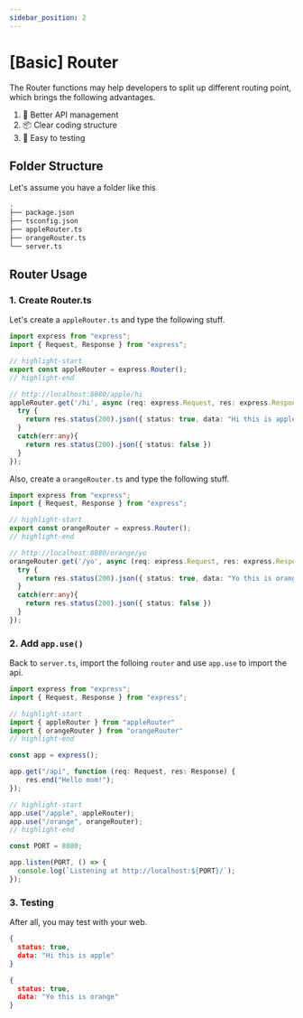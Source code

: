 ```yaml
---
sidebar_position: 2
---
```


# [Basic] Router

The Router functions may help developers to split up different routing point, which brings the following advantages.
1. 📑 Better API management
2. 📦 Clear coding structure
3. 📝 Easy to testing

## Folder Structure
Let's assume you have a folder like this
```md
.
├── package.json
├── tsconfig.json
├── appleRouter.ts
├── orangeRouter.ts
└── server.ts
```

## Router Usage

### 1. Create Router.ts

Let's create a `appleRouter.ts` and type the following stuff.

```ts showLineNumbers title="appleRouter.ts"
import express from "express";
import { Request, Response } from "express";

// highlight-start
export const appleRouter = express.Router();
// highlight-end

// http://localhost:8080/apple/hi
appleRouter.get('/hi', async (req: express.Request, res: express.Response) => {
  try {
    return res.status(200).json({ status: true, data: "Hi this is apple" })
  }
  catch(err:any){
    return res.status(200).json({ status: false })
  }      
});
```

Also, create a `orangeRouter.ts` and type the following stuff.

```ts showLineNumbers title="orangeRouter.ts"
import express from "express";
import { Request, Response } from "express";

// highlight-start
export const orangeRouter = express.Router();
// highlight-end

// http://localhost:8080/orange/yo
orangeRouter.get('/yo', async (req: express.Request, res: express.Response) => {
  try {
    return res.status(200).json({ status: true, data: "Yo this is orange" })
  }
  catch(err:any){
    return res.status(200).json({ status: false })
  }      
});
```

### 2. Add `app.use()`

Back to `server.ts`, import the folloing `router` and use `app.use` to import the api.

```ts showLineNumbers title="server.ts"
import express from "express";
import { Request, Response } from "express";

// highlight-start
import { appleRouter } from "appleRouter"
import { orangeRouter } from "orangeRouter"
// highlight-end

const app = express();

app.get("/api", function (req: Request, res: Response) {
    res.end("Hello mom!");
});

// highlight-start
app.use("/apple", appleRouter);
app.use("/orange", orangeRouter);
// highlight-end

const PORT = 8080;

app.listen(PORT, () => {
  console.log(`Listening at http://localhost:${PORT}/`);
});
```

### 3. Testing

After all, you may test with your web.

```json title="http://localhost:8080/apple/hi"
{ 
  status: true,
  data: "Hi this is apple"
}
```

```json title="http://localhost:8080/orange/yo"
{ 
  status: true,
  data: "Yo this is orange"
}
```

